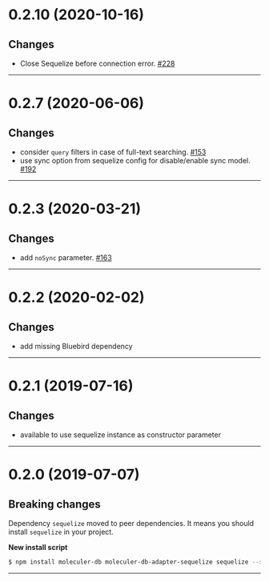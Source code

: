<a name="0.2.10"></a>
# 0.2.10 (2020-10-16)

## Changes
- Close Sequelize before connection error. [#228](https://github.com/moleculerjs/moleculer-db/pull/228)
--------------------------------------------------
<a name="0.2.7"></a>
# 0.2.7 (2020-06-06)

## Changes
- consider `query` filters in case of full-text searching. [#153](https://github.com/moleculerjs/moleculer-db/pull/153)
- use sync option from sequelize config for disable/enable sync model. [#192](https://github.com/moleculerjs/moleculer-db/pull/192)
--------------------------------------------------
<a name="0.2.3"></a>
# 0.2.3 (2020-03-21)

## Changes
- add `noSync` parameter. [#163](https://github.com/moleculerjs/moleculer-db/pull/163)

--------------------------------------------------
<a name="0.2.2"></a>
# 0.2.2 (2020-02-02)

## Changes
- add missing Bluebird dependency

--------------------------------------------------
<a name="0.2.1"></a>
# 0.2.1 (2019-07-16)

## Changes
- available to use sequelize instance as constructor parameter

--------------------------------------------------

<a name="0.2.0"></a>
# 0.2.0 (2019-07-07)

## Breaking changes
Dependency `sequelize` moved to peer dependencies. It means you should install `sequelize` in your project.

**New install script**
```bash
$ npm install moleculer-db moleculer-db-adapter-sequelize sequelize --save
```
--------------------------------------------------
